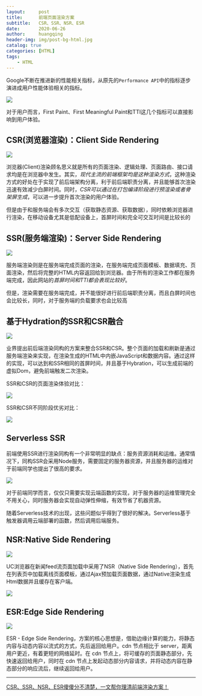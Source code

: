 ```yaml
---
layout:     post
title:      前端页面渲染方案
subtitle:   CSR、SSR、NSR、ESR
date:       2020-06-26
author:     huangqing
header-img: img/post-bg-html.jpg
catalog: true
categories: [HTML]
tags:
    - HTML
---
```



Google不断在推进新的性能相关指标，从原先的`Performance API`中的指标逐步演进成用户性能体验相关的指标。

![](/images/htmls5/rendering.jpg)

对于用户而言，First Paint、First Meaningful Paint和TTI这几个指标可以直接影响到用户体验。

## CSR(浏览器渲染)：Client Side Rendering 

![](/images/html5/csr.png)

浏览器(Client)渲染顾名思义就是所有的页面渲染、逻辑处理、页面路由、接口请求均是在浏览器中发生。其实，*现代主流的前端框架均是这种渲染方式*，这种渲染方式的好处在于实现了前后端架构分离，利于前后端职责分离，并且能够首次渲染迅速有效减少白屏时间。同时，*CSR可以通过在打包编译阶段进行预渲染或者骨架屏生成*，可以进一步提升首次渲染的用户体验。

但是由于和服务端会有多次交互（获取静态资源、获取数据），同时依赖浏览器进行渲染，在移动设备尤其是低配设备上，首屏时间和完全可交互时间是比较长的

## SSR(服务端渲染)：Server Side Rendering

![](/images/html5/ssr.jpg)

服务端渲染则是在服务端完成页面的渲染，在服务端完成页面模板、数据填充、页面渲染，然后将完整的HTML内容返回给到浏览器。由于所有的渲染工作都在服务端完成，因此网站的*首屏时间和TTI都会表现比较好*。

但是，渲染需要在服务端完成，并不能很好进行前后端职责分离，而且白屏时间也会比较长，同时，对于服务端的负载要求也会比较高

## 基于Hydration的SSR和CSR融合

![](/images/html5/hydration-ssr-csr.jpg)

业界提出前后端渲染同构的方案来整合SSR和CSR。整个页面的加载和刷新是通过服务端渲染来实现，在渲染生成的HTML中内嵌JavaScript和数据内容。通过这样的实现，可以达到和SSR相同的首屏时间，并且基于Hybration，可以生成前端的虚拟Dom，避免前端触发二次渲染。

SSR和CSR的页面渲染体验对比：

![](/images/html5/csr-vs-ssr-1.png)

SSR和CSR不同阶段优劣对比：

![](/images/html5/csr-vs-ssr-2.png)


## Serverless SSR

前端使用SSR进行渲染同构有一个非常明显的缺点：服务资源消耗和运维。通常情况下，同构SSR会采用Node服务，需要固定的服务器资源，并且服务器的运维对于前端同学也提出了很高的要求。

![](/images/html5/serverless-ssr.png)

对于前端同学而言，仅仅只需要实现云端函数的实现，对于服务器的运维管理完全不用关心，同时服务器会实现自动弹性伸缩，有效节省了机器资源。

随着Serverless技术的出现，这些问题似乎得到了很好的解决。Serverless基于触发器调用云端部署的函数，然后调用后端服务。


## NSR:Native Side Rendering

![](/images/html5/nsr.png)

UC浏览器在新闻feed流页面加载中采用了NSR（Native Side Rendering），首先在列表页中加载离线页面模板，通过Ajax预加载页面数据，通过Native渲染生成Html数据并且缓存在客户端。

![](/images/html5/nsr-2.png)


## ESR:Edge Side Rendering

![](/images/html5/esr.png)

ESR - Edge Side Rendering，方案的核心思想是，借助边缘计算的能力，将静态内容与动态内容以流式的方式，先后返回给用户。cdn 节点相比于 server，距离用户更近，有着更短的网络延时。在 cdn 节点上，将可缓存的页面静态部分，先快速返回给用户，同时在 cdn 节点上发起动态部分内容请求，并将动态内容在静态部分的响应流后，继续返回给用户。

----
[CSR、SSR、NSR、ESR傻傻分不清楚，一文帮你理清前端渲染方案！](https://mp.weixin.qq.com/s/XGwMVhT1mpC8R72-DQaodA)